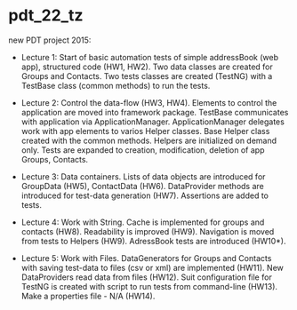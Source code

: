 # pdt_22_tz

new PDT project 2015:
 - Lecture 1: Start of basic automation tests of simple addressBook (web app), structured code (HW1, HW2).
    Two data classes are created for Groups and Contacts. 
    Two tests classes are created (TestNG) with a TestBase class (common methods) to run the tests.
 
 - Lecture 2: Control the data-flow (HW3, HW4).
    Elements to control the application are moved into framework package.
    TestBase communicates with application via ApplicationManager.
    ApplicationManager delegates work with app elements to varios Helper classes.
    Base Helper class created with the common methods.
    Helpers are initialized on demand only.
    Tests are expanded to creation, modification, deletion of app Groups, Contacts.

 - Lecture 3: Data containers.
    Lists of data objects are introduced for GroupData (HW5), ContactData (HW6).
    DataProvider methods are introduced for test-data generation (HW7).
    Assertions are added to tests.

 - Lecture 4: Work with String.
    Cache is implemented for groups and contacts (HW8).
    Readability is improved (HW9).
    Navigation is moved from tests to Helpers (HW9).
    AdressBook tests are introduced (HW10*).

 - Lecture 5: Work with Files.
    DataGenerators for Groups and Contacts with saving test-data to files (csv or xml) are implemented (HW11).
    New DataProviders read data from files (HW12).
    Suit configuration file for TestNG is created with script to run tests from command-line (HW13).
    Make a properties file - N/A (HW14).

